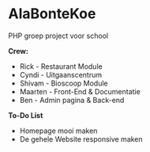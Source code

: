 # AlaBonteKoe
PHP groep project voor school

<b>Crew:</b>
<ul>
	<li>Rick - Restaurant Module</li>
	<li>Cyndi - Uitgaanscentrum</li>
	<li>Shivam - Bioscoop Module</li>
	<li>Maarten - Front-End & Documentatie</li>
	<li>Ben - Admin pagina & Back-end</li>
</ul>

<b>To-Do List</b>
<ul>
	<li>Homepage mooi maken</li>
	<li>De gehele Website responsive maken</li>
</ul>
